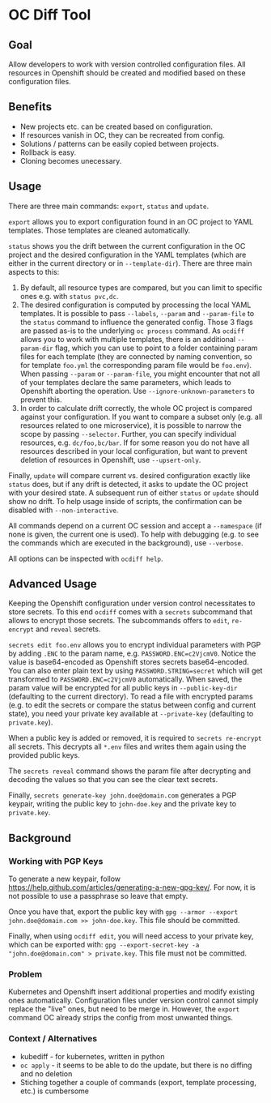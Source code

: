 

# OC Diff Tool

## Goal

Allow developers to work with version controlled configuration files. All resources in Openshift should be created and modified based on these configuration files.

## Benefits

* New projects etc. can be created based on configuration.
* If resources vanish in OC, they can be recreated from config.
* Solutions / patterns can be easily copied between projects.
* Rollback is easy.
* Cloning becomes unecessary.

## Usage

There are three main commands: `export`, `status` and `update`.

`export` allows you to export configuration found in an OC project to YAML templates. Those templates are cleaned automatically.

`status` shows you the drift between the current configuration in the OC project and the desired configuration in the YAML templates (which are either in the current directory or in `--template-dir`). There are three main aspects to this:
1. By default, all resource types are compared, but you can limit to specific ones e.g. with `status pvc,dc`.
2. The desired configuration is computed by processing the local YAML templates. It is possible to pass `--labels`, `--param` and `--param-file` to the `status` command to influence the generated config. Those 3 flags are passed as-is to the underlying `oc process` command. As `ocdiff` allows you to work with multiple templates, there is an additional `--param-dir` flag, which you can use to point to a folder containing param files for each template (they are connected by naming convention, so for template `foo.yml` the corresponding param file would be `foo.env`). When passing `--param` or `--param-file`, you might encounter that not all of your templates declare the same parameters, which leads to Openshift aborting the operation. Use `--ignore-unknown-parameters` to prevent this.
3. In order to calculate drift correctly, the whole OC project is compared against your configuration. If you want to compare a subset only (e.g. all resources related to one microservice), it is possible to narrow the scope by passing `--selector`. Further, you can specify individual resources, e.g. `dc/foo,bc/bar`. If for some reason you do not have all resources described in your local configuration, but want to prevent deletion of resources in Openshift, use `--upsert-only`.

Finally, `update` will compare current vs. desired configuration exactly like `status` does, but if any drift is detected, it asks to update the OC project with your desired state. A subsequent run of either `status` or `update` should show no drift. To help usage inside of scripts, the confirmation can be disabled with `--non-interactive`.

All commands depend on a current OC session and accept a `--namespace` (if none is given, the current one is used). To help with debugging (e.g. to see the commands which are executed in the background), use `--verbose`.

All options can be inspected with `ocdiff help`.

## Advanced Usage

Keeping the Openshift configuration under version control necessitates to store secrets. To this end `ocdiff` comes with a `secrets` subcommand that allows to encrypt those secrets. The subcommands offers to `edit`, `re-encrypt` and `reveal` secrets.

`secrets edit foo.env` allows you to encrypt individual parameters with PGP by adding `.ENC` to the param name, e.g. `PASSWORD.ENC=c2VjcmV0`. Notice the value is base64-encoded as Openshift stores secrets base64-encoded. You can also enter plain text by using `PASSWORD.STRING=secret` which will get transformed to `PASSWORD.ENC=c2VjcmV0` automatically. When saved, the param value will be encrypted for all public keys in `--public-key-dir` (defaulting to the current directory). To read a file with encrypted params (e.g. to edit the secrets or compare the status between config and current state), you need your private key available at `--private-key` (defaulting to `private.key`).

When a public key is added or removed, it is required to `secrets re-encrypt` all secrets. This decrypts all `*.env` files and writes them again using the provided public keys.

The `secrets reveal` command shows the param file after decrypting and decoding the values so that you can see the clear text secrets.

Finally, `secrets generate-key john.doe@domain.com` generates a PGP keypair, writing the public key to `john-doe.key` and the private key to `private.key`.

## Background

### Working with PGP Keys

To generate a new keypair, follow https://help.github.com/articles/generating-a-new-gpg-key/. For now, it is not possible to use a passphrase so leave that empty.

Once you have that, export the public key with `gpg --armor --export john.doe@domain.com >> john-doe.key`. This file should be committed.

Finally, when using `ocdiff edit`, you will need access to your private key, which can be exported with: `gpg --export-secret-key -a "john.doe@domain.com" > private.key`. This file must not be committed.

### Problem

Kubernetes and Openshift insert additional properties and modify existing ones automatically. Configuration files under version control cannot simply replace the "live" ones, but need to be merge in. However, the `export` command OC already strips the config from most unwanted things.

### Context / Alternatives

* kubediff - for kubernetes, written in python
* `oc apply` - it seems to be able to do the update, but there is no diffing and no deletion
* Stiching together a couple of commands (export, template processing, etc.) is cumbersome






